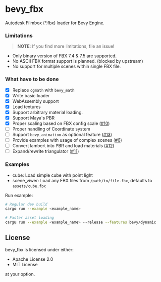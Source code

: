 # bevy_fbx

Autodesk Filmbox (*.fbx) loader for Bevy Engine.

### Limitations

> **NOTE**: If you find more limitations, file an issue!

- Only binary version of FBX 7.4 & 7.5 are supported.
- No ASCII FBX format support is planned. (blocked by upstream)
- No support for multiple scenes within single FBX file.

### What have to be done

- [X] Replace `cgmath` with `bevy_math`
- [X] Write basic loader
- [X] WebAssembly support
- [X] Load textures
- [X] Support arbitrary material loading.
- [X] Support Maya's PBR
- [X] Proper scaling based on FBX config scale ([#10](https://github.com/HeavyRain266/bevy_fbx/issues/10))
- [ ] Proper handling of Coordinate system
- [ ] Support `bevy_animation` as optional feature ([#13](https://github.com/HeavyRain266/bevy_fbx/issues/13))
- [ ] Provide examples with usage of complex scenes ([#6](https://github.com/HeavyRain266/bevy_fbx/issues/6))
- [ ] Convert lambert into PBR and load materials ([#12](https://github.com/HeavyRain266/bevy_fbx/issues/12))
- [ ] Expand/rewrite triangulator ([#11](https://github.com/HeavyRain266/bevy_fbx/issues/11))

### Examples

- cube: Load simple cube with point light
- scene_viwer: Load any FBX files from `/path/to/file.fbx`, defaults to `assets/cube.fbx`

Run example:

```sh
# Regular dev build
cargo run --example <example_name>

# Faster asset loading
cargu run --example <example_name> --release --features bevy/dynamic
```

## License

bevy_fbx is licensed under either:

- Apache License 2.0
- MIT License

at your option.
